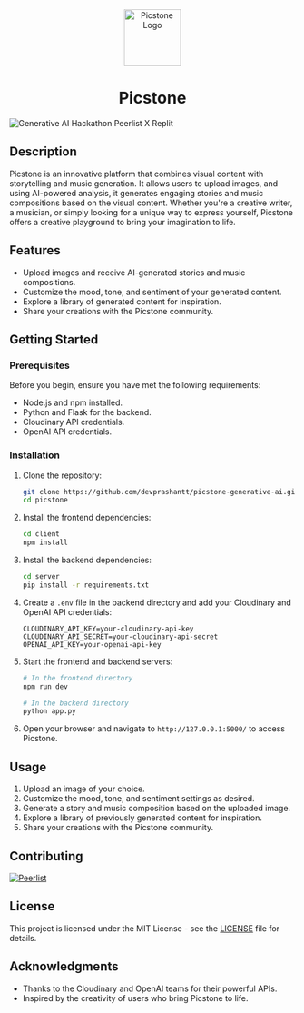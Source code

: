 <div align="center">
  <img src="https://res.cloudinary.com/dfa9vxyte/image/upload/v1696156964/picstone/favicon/android-chrome-512x512_pytdfx.png" width="100" alt="Picstone Logo">
</div>

<div align="center">
  <h1>Picstone</h1>
</div>

![Generative AI Hackathon Peerlist X Replit](https://res.cloudinary.com/dfa9vxyte/image/upload/v1696156522/picstone/ads/unnamed_1_qlgyhj.png)

## Description

Picstone is an innovative platform that combines visual content with storytelling and music generation. It allows users to upload images, and using AI-powered analysis, it generates engaging stories and music compositions based on the visual content. Whether you're a creative writer, a musician, or simply looking for a unique way to express yourself, Picstone offers a creative playground to bring your imagination to life.

## Features

- Upload images and receive AI-generated stories and music compositions.
- Customize the mood, tone, and sentiment of your generated content.
- Explore a library of generated content for inspiration.
- Share your creations with the Picstone community.

## Getting Started

### Prerequisites

Before you begin, ensure you have met the following requirements:

- Node.js and npm installed.
- Python and Flask for the backend.
- Cloudinary API credentials.
- OpenAI API credentials.

### Installation

1. Clone the repository:

   ```bash
   git clone https://github.com/devprashantt/picstone-generative-ai.git
   cd picstone
   ```

2. Install the frontend dependencies:

   ```bash
   cd client
   npm install
   ```

3. Install the backend dependencies:

   ```bash
   cd server
   pip install -r requirements.txt
   ```

4. Create a `.env` file in the backend directory and add your Cloudinary and OpenAI API credentials:

   ```env
   CLOUDINARY_API_KEY=your-cloudinary-api-key
   CLOUDINARY_API_SECRET=your-cloudinary-api-secret
   OPENAI_API_KEY=your-openai-api-key
   ```

5. Start the frontend and backend servers:

   ```bash
   # In the frontend directory
   npm run dev

   # In the backend directory
   python app.py
   ```

6. Open your browser and navigate to `http://127.0.0.1:5000/` to access Picstone.

## Usage

1. Upload an image of your choice.
2. Customize the mood, tone, and sentiment settings as desired.
3. Generate a story and music composition based on the uploaded image.
4. Explore a library of previously generated content for inspiration.
5. Share your creations with the Picstone community.

## Contributing

[![Peerlist](https://github-readme-badge.peerlist.io/api/prashantkumar?style=social)](https://peerlist.io/prashantkumar)

## License

This project is licensed under the MIT License - see the [LICENSE](LICENSE) file for details.

## Acknowledgments

- Thanks to the Cloudinary and OpenAI teams for their powerful APIs.
- Inspired by the creativity of users who bring Picstone to life.
